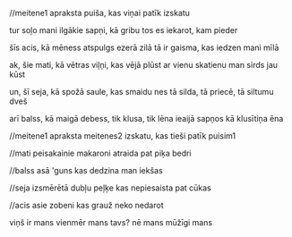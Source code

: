 //meitene1 apraksta puiša, kas viņai patīk izskatu

tur soļo mani ilgākie sapņi,
kā gribu tos es iekarot,
kam pieder

šīs acis,
kā mēness atspulgs ezerā zilā
tā ir gaisma, kas iedzen mani mīlā

ak, šie mati,
kā vētras viļņi, kas vējā plūst
ar vienu skatienu man sirds jau kūst

un, šī seja,
kā spožā saule, kas smaidu nes
tā silda, tā priecē, tā siltumu dveš

arī balss,
kā maigā debess, tik klusa, tik lēna
ieaijā sapņos kā klusītiņa ēna

//meitene1 apraksta meitenes2 izskatu, kas tieši patīk puisim1

//mati
peisakainie makaroni
atraida pat piķa bedri

//balss
asā 'guns
kas dedzina man iekšas

//seja
izsmērētā dubļu peļķe
kas nepiesaista pat cūkas

//acis
asie zobeni
kas grauž neko nedarot

viņš ir mans
vienmēr mans
tavs? nē mans
mūžīgi mans